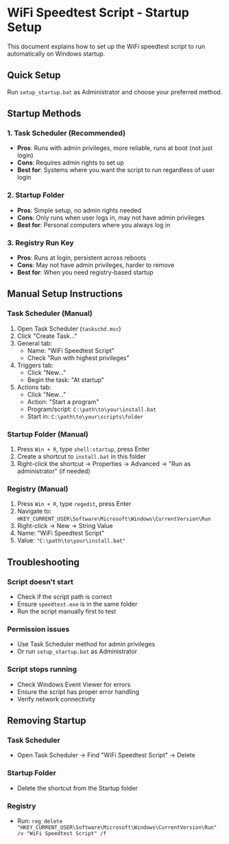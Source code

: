 # WiFi Speedtest Script - Startup Setup

This document explains how to set up the WiFi speedtest script to run automatically on Windows startup.

## Quick Setup

Run `setup_startup.bat` as Administrator and choose your preferred method.

## Startup Methods

### 1. Task Scheduler (Recommended)
- **Pros**: Runs with admin privileges, more reliable, runs at boot (not just login)
- **Cons**: Requires admin rights to set up
- **Best for**: Systems where you want the script to run regardless of user login

### 2. Startup Folder
- **Pros**: Simple setup, no admin rights needed
- **Cons**: Only runs when user logs in, may not have admin privileges
- **Best for**: Personal computers where you always log in

### 3. Registry Run Key
- **Pros**: Runs at login, persistent across reboots
- **Cons**: May not have admin privileges, harder to remove
- **Best for**: When you need registry-based startup

## Manual Setup Instructions

### Task Scheduler (Manual)
1. Open Task Scheduler (`taskschd.msc`)
2. Click "Create Task..."
3. General tab:
   - Name: "WiFi Speedtest Script"
   - Check "Run with highest privileges"
4. Triggers tab:
   - Click "New..."
   - Begin the task: "At startup"
5. Actions tab:
   - Click "New..."
   - Action: "Start a program"
   - Program/script: `C:\path\to\your\install.bat`
   - Start in: `C:\path\to\your\scripts\folder`

### Startup Folder (Manual)
1. Press `Win + R`, type `shell:startup`, press Enter
2. Create a shortcut to `install.bat` in this folder
3. Right-click the shortcut → Properties → Advanced → "Run as administrator" (if needed)

### Registry (Manual)
1. Press `Win + R`, type `regedit`, press Enter
2. Navigate to: `HKEY_CURRENT_USER\Software\Microsoft\Windows\CurrentVersion\Run`
3. Right-click → New → String Value
4. Name: "WiFi Speedtest Script"
5. Value: `"C:\path\to\your\install.bat"`

## Troubleshooting

### Script doesn't start
- Check if the script path is correct
- Ensure `speedtest.exe` is in the same folder
- Run the script manually first to test

### Permission issues
- Use Task Scheduler method for admin privileges
- Or run `setup_startup.bat` as Administrator

### Script stops running
- Check Windows Event Viewer for errors
- Ensure the script has proper error handling
- Verify network connectivity

## Removing Startup

### Task Scheduler
- Open Task Scheduler → Find "WiFi Speedtest Script" → Delete

### Startup Folder
- Delete the shortcut from the Startup folder

### Registry
- Run: `reg delete "HKEY_CURRENT_USER\Software\Microsoft\Windows\CurrentVersion\Run" /v "WiFi Speedtest Script" /f`
